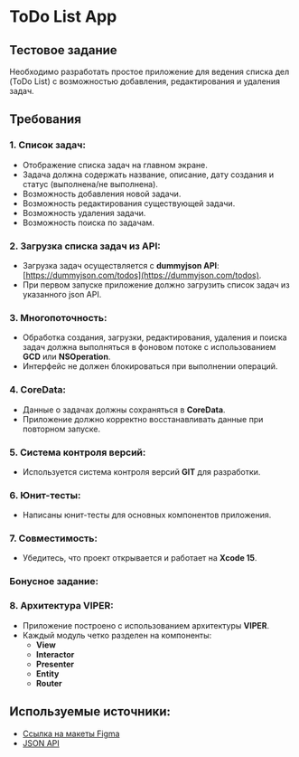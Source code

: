 # ToDo List App

## Тестовое задание

Необходимо разработать простое приложение для ведения списка дел (ToDo List) с возможностью добавления, редактирования и удаления задач.

## Требования

### 1. Список задач:
- Отображение списка задач на главном экране.
- Задача должна содержать название, описание, дату создания и статус (выполнена/не выполнена).
- Возможность добавления новой задачи.
- Возможность редактирования существующей задачи.
- Возможность удаления задачи.
- Возможность поиска по задачам.

### 2. Загрузка списка задач из API:
- Загрузка задач осуществляется с **dummyjson API**: [https://dummyjson.com/todos](https://dummyjson.com/todos).
- При первом запуске приложение должно загрузить список задач из указанного json API.

### 3. Многопоточность:
- Обработка создания, загрузки, редактирования, удаления и поиска задач должна выполняться в фоновом потоке с использованием **GCD** или **NSOperation**.
- Интерфейс не должен блокироваться при выполнении операций.

### 4. CoreData:
- Данные о задачах должны сохраняться в **CoreData**.
- Приложение должно корректно восстанавливать данные при повторном запуске.

### 5. Система контроля версий:
- Используется система контроля версий **GIT** для разработки.

### 6. Юнит-тесты:
- Написаны юнит-тесты для основных компонентов приложения.

### 7. Совместимость:
- Убедитесь, что проект открывается и работает на **Xcode 15**.

### Бонусное задание:

### 8. Архитектура VIPER:
- Приложение построено с использованием архитектуры **VIPER**.
- Каждый модуль четко разделен на компоненты:
  - **View**
  - **Interactor**
  - **Presenter**
  - **Entity**
  - **Router**

## Используемые источники:
- [Ссылка на макеты Figma](https://www.figma.com/design/ElcIDP3PIp5iOE4dCtPGmd/%D0%97%D0%B0%D0%B4%D0%B0%D1%87%D0%B8?node-id=0-1&node-type=canvas&t=TwPJnfr4PqiaBY1N-11)
- [JSON API](https://drive.google.com/file/d/1MXypRbK2CS9fqPhTtPonn580h1sHUs2W/view?usp=sharing)

